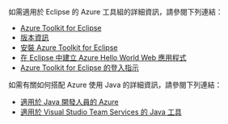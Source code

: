 如需適用於 Eclipse 的 Azure 工具組的詳細資訊，請參閱下列連結： 

* [Azure Toolkit for Eclipse](../eclipse/azure-toolkit-for-eclipse.md) 
* [版本資訊](https://github.com/Microsoft/azure-tools-for-java/releases) 
* [安裝 Azure Toolkit for Eclipse](../eclipse/azure-toolkit-for-eclipse-installation.md) 
* [在 Eclipse 中建立 Azure Hello World Web 應用程式](../eclipse/azure-toolkit-for-eclipse-create-hello-world-web-app.md) 
* [Azure Toolkit for Eclipse 的登入指示](../eclipse/azure-toolkit-for-eclipse-sign-in-instructions.md) 

如需有關如何搭配 Azure 使用 Java 的詳細資訊，請參閱下列連結： 

* [適用於 Java 開發人員的 Azure](https://docs.microsoft.com/java/azure/) 
* [適用於 Visual Studio Team Services 的 Java 工具](https://java.visualstudio.com/) 
<!-- TODO: Add URLs for Java in VSCode here --> 
